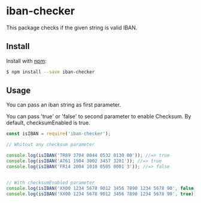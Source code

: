 # iban-checker

This package checks if the given string is valid IBAN.


## Install

Install with [npm](https://www.npmjs.com/):

```sh
$ npm install --save iban-checker
```

## Usage

You can pass an iban string as first parameter.

You can pass 'true' or 'false' to second parameter to enable Checksum. By default, checksumEnabled is true.
```js
const isIBAN = require('iban-checker');

// Whitout any checksum parameter

console.log(isIBAN('TR89 3704 0044 0532 0130 00')); //=> true
console.log(isIBAN('AT61 1904 3002 3457 3201')); //=> true
console.log(isIBAN('FR14 2004 1010 0505 0001 3')); //=> false


// With checksumEnabled parameter
console.log(isIBAN('XX00 1234 5678 9012 3456 7890 1234 5678 90', false)); //=> true
console.log(isIBAN('XX00 1234 5678 9012 3456 7890 1234 5678 90', true)); //=> false

```
